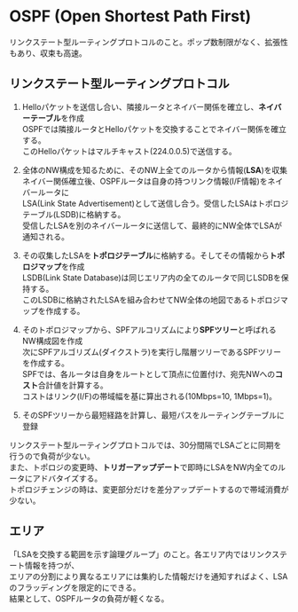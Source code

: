 # OSPF (Open Shortest Path First)
リンクステート型ルーティングプロトコルのこと。ポップ数制限がなく、拡張性もあり、収束も高速。

## リンクステート型ルーティングプロトコル
1. Helloパケットを送信し合い、隣接ルータとネイバー関係を確立し、**ネイバーテーブル**を作成  
    OSPFでは隣接ルータとHelloパケットを交換することでネイバー関係を確立する。  
    このHelloパケットはマルチキャスト(224.0.0.5)で送信する。

2. 全体のNW構成を知るために、そのNW上全てのルータから情報(**LSA**)を収集  
    ネイバー関係確立後、OSPFルータは自身の持つリンク情報(I/F情報)をネイバールータに  
    LSA(Link State Advertisement)として送信し合う。受信したLSAはトポロジテーブル(LSDB)に格納する。  
    受信したLSAを別のネイバールータに送信して、最終的にNW全体でLSAが通知される。

3. その収集したLSAを**トポロジテーブル**に格納する。そしてその情報から**トポロジマップ**を作成  
    LSDB(Link State Database)は同じエリア内の全てのルータで同じLSDBを保持する。  
    このLSDBに格納されたLSAを組み合わせてNW全体の地図であるトポロジマップを作成する。

4. そのトポロジマップから、SPFアルコリズムにより**SPFツリー**と呼ばれるNW構成図を作成  
    次にSPFアルゴリズム(ダイクストラ)を実行し階層ツリーであるSPFツリーを作成する。  
    SPFでは、各ルータは自身をルートとして頂点に位置付け、宛先NWへの**コスト**合計値を計算する。  
    コストはリンク(I/F)の帯域幅を基に算出される(10Mbps=10, 1Mbps=1)。

5. そのSPFツリーから最短経路を計算し、最短パスをルーティングテーブルに登録

リンクステート型ルーティングプロトコルでは、30分間隔でLSAごとに同期を行うので負荷が少ない。  
また、トポロジの変更時、**トリガーアップデート**で即時にLSAをNW内全てのルータにアドバタイズする。  
トポロジチェンジの時は、変更部分だけを差分アップデートするので帯域消費が少ない。

## エリア
「LSAを交換する範囲を示す論理グループ」のこと。各エリア内ではリンクステート情報を持つが、  
エリアの分割により異なるエリアには集約した情報だけを通知すればよく、LSAのフラッディングを限定的にできる。  
結果として、OSPFルータの負荷が軽くなる。

